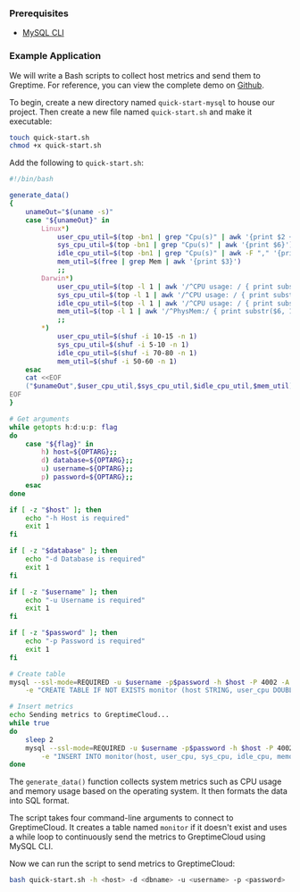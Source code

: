 
### Prerequisites

* [MySQL CLI](https://dev.mysql.com/downloads/shell/)

### Example Application


We will write a Bash scripts to collect host metrics and send them to Greptime. For reference, you can view the complete demo on [Github](https://github.com/GreptimeCloudStarters/quick-start-mysql).

To begin, create a new directory named `quick-start-mysql` to house our project. Then create a new file named `quick-start.sh` and make it executable:

```bash
touch quick-start.sh
chmod +x quick-start.sh
```

Add the following to `quick-start.sh`:

```bash
#!/bin/bash

generate_data()
{
	unameOut="$(uname -s)"
	case "${unameOut}" in
		Linux*)
			user_cpu_util=$(top -bn1 | grep "Cpu(s)" | awk '{print $2 + $4}')
			sys_cpu_util=$(top -bn1 | grep "Cpu(s)" | awk '{print $6}')
			idle_cpu_util=$(top -bn1 | grep "Cpu(s)" | awk -F "," '{print $4}' | awk -F " " '{print $1}')
			mem_util=$(free | grep Mem | awk '{print $3}')
			;;
		Darwin*)
			user_cpu_util=$(top -l 1 | awk '/^CPU usage: / { print substr($3, 1, length($3)-1) }')
			sys_cpu_util=$(top -l 1 | awk '/^CPU usage: / { print substr($5, 1, length($5)-1) }')
			idle_cpu_util=$(top -l 1 | awk '/^CPU usage: / { print substr($7, 1, length($7)-1) }')
			mem_util=$(top -l 1 | awk '/^PhysMem:/ { print substr($6, 1, length($6)-1) }')
			;;
		*)
			user_cpu_util=$(shuf -i 10-15 -n 1)
			sys_cpu_util=$(shuf -i 5-10 -n 1)
			idle_cpu_util=$(shuf -i 70-80 -n 1)
			mem_util=$(shuf -i 50-60 -n 1)
	esac
	cat <<EOF
    ("$unameOut",$user_cpu_util,$sys_cpu_util,$idle_cpu_util,$mem_util)
EOF
}

# Get arguments
while getopts h:d:u:p: flag
do
	case "${flag}" in
		h) host=${OPTARG};;
		d) database=${OPTARG};;
		u) username=${OPTARG};;
		p) password=${OPTARG};;
	esac
done

if [ -z "$host" ]; then
	echo "-h Host is required"
	exit 1
fi

if [ -z "$database" ]; then
	echo "-d Database is required"
	exit 1
fi

if [ -z "$username" ]; then
	echo "-u Username is required"
	exit 1
fi

if [ -z "$password" ]; then
	echo "-p Password is required"
	exit 1
fi

# Create table
mysql --ssl-mode=REQUIRED -u $username -p$password -h $host -P 4002 -A $database \
    -e "CREATE TABLE IF NOT EXISTS monitor (host STRING, user_cpu DOUBLE, sys_cpu DOUBLE, idle_cpu DOUBLE, memory DOUBLE, ts TIMESTAMP DEFAULT CURRENT_TIMESTAMP, TIME INDEX(ts), PRIMARY KEY(host));"

# Insert metrics
echo Sending metrics to GreptimeCloud...
while true
do
	sleep 2
	mysql --ssl-mode=REQUIRED -u $username -p$password -h $host -P 4002 -A $database \
        -e "INSERT INTO monitor(host, user_cpu, sys_cpu, idle_cpu, memory) VALUES $(generate_data);"
done
```

The `generate_data()` function collects system metrics such as CPU usage and memory usage based on the operating system. It then formats the data into SQL format.

The script takes four command-line arguments to connect to GreptimeCloud. It creates a table named `monitor` if it doesn't exist and uses a while loop to continuously send the metrics to GreptimeCloud using MySQL CLI.

Now we can run the script to send metrics to GreptimeCloud:

```bash
bash quick-start.sh -h <host> -d <dbname> -u <username> -p <password>
```
